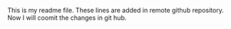 This is my readme file. 
These lines are added in remote github repository.
Now I will coomit the changes in git hub.
